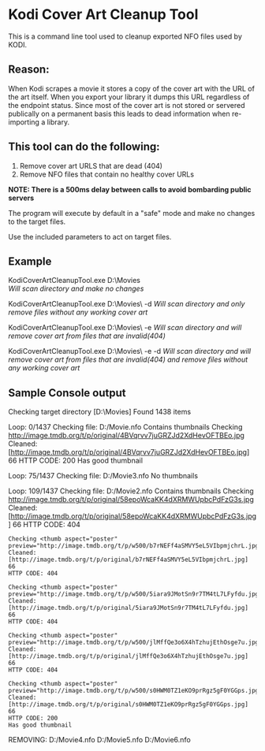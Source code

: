 # Kodi Cover Art Cleanup Tool

This is a command line tool used to cleanup exported NFO files used by KODI. 

## Reason:
When Kodi scrapes a movie it stores a copy of the cover art with the URL of the art itself. When you export your library it dumps this URL regardless of the endpoint status. Since most of the cover art is not stored or servered publically on a permanent basis this leads to dead information when re-importing a library.

## This tool can do the following:
1. Remove cover art URLS that are dead (404)
2. Remove NFO files that contain no healthy cover URLs

**NOTE: There is a 500ms delay between calls to avoid bombarding public servers**

The program will execute by default in a "safe" mode and make no changes to the target files.

Use the included parameters to act on target files.

## Example

KodiCoverArtCleanupTool.exe D:\Movies\
*Will scan directory and make no changes*

KodiCoverArtCleanupTool.exe D:\Movies\ -d
*Will scan directory and only remove files without any working cover art*

KodiCoverArtCleanupTool.exe D:\Movies\ -e
*Will scan directory and will remove cover art from files that are invalid(404)*

KodiCoverArtCleanupTool.exe D:\Movies\ -e -d
*Will scan directory and will remove cover art from files that are invalid(404) and remove files without any working cover art*


## Sample Console output
Checking target directory [D:\Movies\]
Found 1438 items


Loop: 0/1437
	Checking file: D:/Movie.nfo
	Contains thumbnails
	Checking <thumb aspect="poster" preview="http://image.tmdb.org/t/p/w500/4BVqrvv7juGRZJd2XdHevOFTBEo.jpg">http://image.tmdb.org/t/p/original/4BVqrvv7juGRZJd2XdHevOFTBEo.jpg</thumb>
	Cleaned: [http://image.tmdb.org/t/p/original/4BVqrvv7juGRZJd2XdHevOFTBEo.jpg] 66
	HTTP CODE: 200
	Has good thumbnail

Loop: 75/1437
	Checking file: D:/Movie3.nfo
	No thumbnails

Loop: 109/1437
	Checking file: D:/Movie2.nfo
	Contains thumbnails
	Checking <thumb aspect="poster" preview="http://image.tmdb.org/t/p/w500/58epoWcaKK4dXRMWUpbcPdFzG3s.jpg">http://image.tmdb.org/t/p/original/58epoWcaKK4dXRMWUpbcPdFzG3s.jpg</thumb>
	Cleaned: [http://image.tmdb.org/t/p/original/58epoWcaKK4dXRMWUpbcPdFzG3s.jpg] 66
	HTTP CODE: 404

	Checking <thumb aspect="poster" preview="http://image.tmdb.org/t/p/w500/b7rNEFf4aSMVY5eL5VIbpmjchrL.jpg">http://image.tmdb.org/t/p/original/b7rNEFf4aSMVY5eL5VIbpmjchrL.jpg</thumb>
	Cleaned: [http://image.tmdb.org/t/p/original/b7rNEFf4aSMVY5eL5VIbpmjchrL.jpg] 66
	HTTP CODE: 404

	Checking <thumb aspect="poster" preview="http://image.tmdb.org/t/p/w500/5iara9JMotSn9r7TM4tL7LFyfdu.jpg">http://image.tmdb.org/t/p/original/5iara9JMotSn9r7TM4tL7LFyfdu.jpg</thumb>
	Cleaned: [http://image.tmdb.org/t/p/original/5iara9JMotSn9r7TM4tL7LFyfdu.jpg] 66
	HTTP CODE: 404

	Checking <thumb aspect="poster" preview="http://image.tmdb.org/t/p/w500/jlMffQe3o6X4hTzhujEthOsge7u.jpg">http://image.tmdb.org/t/p/original/jlMffQe3o6X4hTzhujEthOsge7u.jpg</thumb>
	Cleaned: [http://image.tmdb.org/t/p/original/jlMffQe3o6X4hTzhujEthOsge7u.jpg] 66
	HTTP CODE: 404

	Checking <thumb aspect="poster" preview="http://image.tmdb.org/t/p/w500/s0HWM0TZ1eKO9prRgz5gF0YGGps.jpg">http://image.tmdb.org/t/p/original/s0HWM0TZ1eKO9prRgz5gF0YGGps.jpg</thumb>
	Cleaned: [http://image.tmdb.org/t/p/original/s0HWM0TZ1eKO9prRgz5gF0YGGps.jpg] 66
	HTTP CODE: 200
	Has good thumbnail

REMOVING:
	D:/Movie4.nfo
	D:/Movie5.nfo
	D:/Movie6.nfo
	


